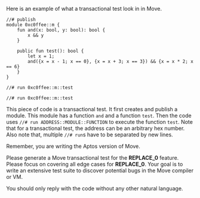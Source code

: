 Here is an example of what a transactional test look in in Move.

```move
//# publish
module 0xc0ffee::m {
    fun and(x: bool, y: bool): bool {
        x && y
    }

    public fun test(): bool {
        let x = 1;
        and({x = x - 1; x == 0}, {x = x + 3; x == 3}) && {x = x * 2; x == 6}
    }
}

//# run 0xc0ffee::m::test

//# run 0xc0ffee::m::test
```

This piece of code is a transactional test.
It first creates and publish a module. This module has a function `and` and a function `test`.
Then the code uses `//# run ADDRESS::MODULE::FUNCTION` to execute the function `test`.
Note that for a transactional test, the address can be an arbitrary hex number.
Also note that, multiple `//# run`s have to be separated by new lines.

Remember, you are writing the Aptos version of Move.

Please generate a Move transactional test for the __REPLACE_0__ feature.
Please focus on covering all edge cases for __REPLACE_0__.
Your goal is to write an extensive test suite to discover potential bugs in the Move compiler or VM.

You should only reply with the code without any other natural language.
